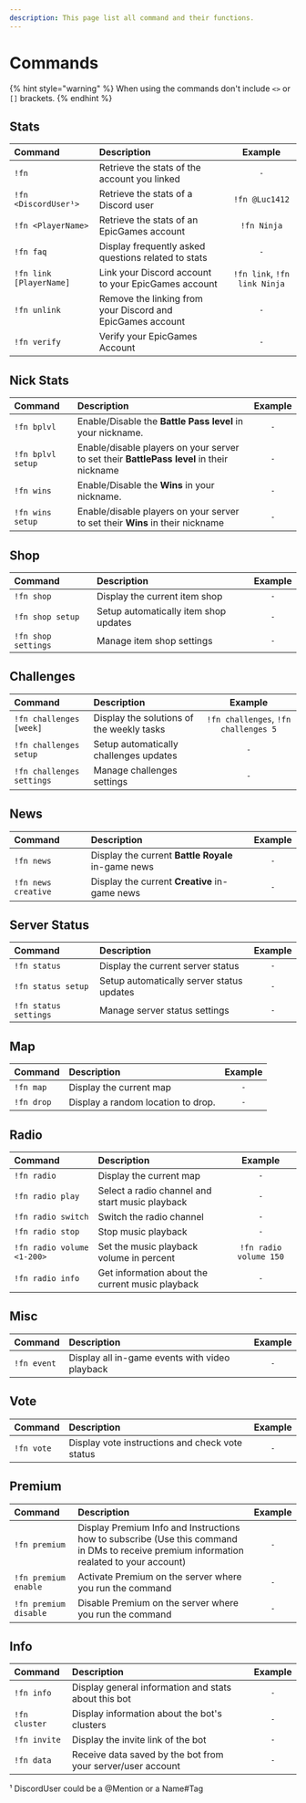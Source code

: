 ```yaml
---
description: This page list all command and their functions.
---
```


# Commands

{% hint style="warning" %}
When using the commands don't include `<>` or `[]` brackets.
{% endhint %}

## Stats

| Command | Description | Example |
| :--- | :--- | :---: |
| `!fn` | Retrieve the stats of the account you linked | `-` |
| `!fn <DiscordUser¹>` | Retrieve the stats of a Discord user | `!fn @Luc1412` |
| `!fn <PlayerName>` | Retrieve the stats of an EpicGames account | `!fn Ninja` |
| `!fn faq` | Display frequently asked questions related to stats | `-` |
| `!fn link [PlayerName]` | Link your Discord account to your EpicGames account | `!fn link`, `!fn link Ninja` |
| `!fn unlink` | Remove the linking from your Discord and EpicGames account | `-` |
| `!fn verify` | Verify your EpicGames Account | `-` |

## Nick Stats

| Command | Description | Example |
| :--- | :--- | :---: |
| `!fn bplvl` | Enable/Disable the **Battle Pass level** in your nickname. | `-` |
| `!fn bplvl setup` | Enable/disable players on your server to set their **BattlePass level** in their nickname | `-` |
| `!fn wins` | Enable/Disable the **Wins** in your nickname. | `-` |
| `!fn wins setup` | Enable/disable players on your server to set their **Wins** in their nickname | `-` |

## Shop

| Command | Description | Example |
| :--- | :--- | :---: |
| `!fn shop` | Display the current item shop | `-` |
| `!fn shop setup` | Setup automatically item shop updates | `-` |
| `!fn shop settings` | Manage item shop settings | `-` |

## Challenges

| Command | Description | Example |
| :--- | :--- | :---: |
| `!fn challenges [week]` | Display the solutions of the weekly tasks | `!fn challenges`, `!fn challenges 5` |
| `!fn challenges setup` | Setup automatically challenges updates | `-` |
| `!fn challenges settings` | Manage challenges settings | `-` |

## News

| Command | Description | Example |
| :--- | :--- | :---: |
| `!fn news` | Display the current **Battle Royale** in-game news | `-` |
| `!fn news creative` | Display the current **Creative** in-game news | `-` |

## Server Status

| Command | Description | Example |
| :--- | :--- | :---: |
| `!fn status` | Display the current server status | `-` |
| `!fn status setup` | Setup automatically server status updates | `-` |
| `!fn status settings` | Manage server status settings | `-` |

## Map

| Command | Description | Example |
| :--- | :--- | :---: |
| `!fn map` | Display the current map | `-` |
| `!fn drop` | Display a random location to drop. | `-` |

## Radio

| Command | Description | Example |
| :--- | :--- | :---: |
| `!fn radio` | Display the current map | `-` |
| `!fn radio play` | Select a radio channel and start music playback | `-` |
| `!fn radio switch` | Switch the radio channel | `-` |
| `!fn radio stop` | Stop music playback | `-` |
| `!fn radio volume <1-200>` | Set the music playback volume in percent | `!fn radio volume 150` |
| `!fn radio info` | Get information about the current music playback | `-` |

## Misc

| Command | Description | Example |
| :--- | :--- | :---: |
| `!fn event` | Display all in-game events with video playback | `-` |

## Vote

| Command | Description | Example |
| :--- | :--- | :---: |
| `!fn vote` | Display vote instructions and check vote status | `-` |

## Premium

| Command | Description | Example |
| :--- | :--- | :---: |
| `!fn premium` | Display Premium Info and Instructions how to subscribe \(Use this command in DMs to receive premium information realated to your account\) | `-` |
| `!fn premium enable` | Activate Premium on the server where you run the command | `-` |
| `!fn premium disable` | Disable Premium on the server where you run the command | `-` |

## Info

| Command | Description | Example |
| :--- | :--- | :---: |
| `!fn info` | Display general information and stats about this bot | `-` |
| `!fn cluster` | Display information about the bot's clusters | `-` |
| `!fn invite` | Display the invite link of the bot | `-` |
| `!fn data` | Receive data saved by the bot from your server/user account | `-` |

¹ DiscordUser could be a @Mention or a Name\#Tag

